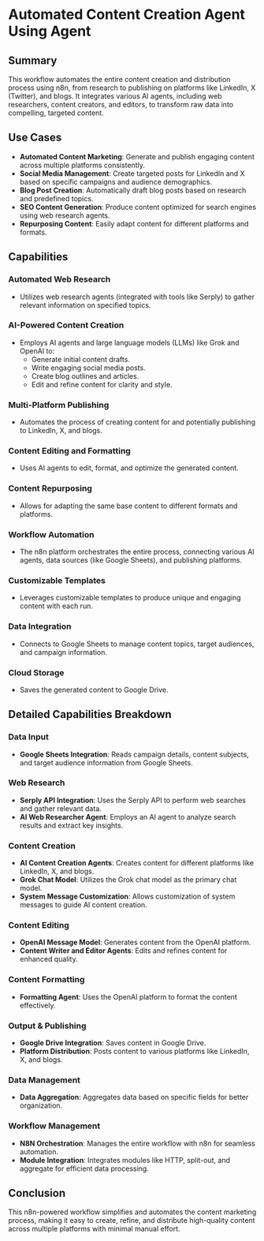 # Automated Content Creation Agent Using Agent

## Summary
This workflow automates the entire content creation and distribution process using n8n, from research to publishing on platforms like LinkedIn, X (Twitter), and blogs. It integrates various AI agents, including web researchers, content creators, and editors, to transform raw data into compelling, targeted content.

## Use Cases
- **Automated Content Marketing**: Generate and publish engaging content across multiple platforms consistently.
- **Social Media Management**: Create targeted posts for LinkedIn and X based on specific campaigns and audience demographics.
- **Blog Post Creation**: Automatically draft blog posts based on research and predefined topics.
- **SEO Content Generation**: Produce content optimized for search engines using web research agents.
- **Repurposing Content**: Easily adapt content for different platforms and formats.

## Capabilities
### **Automated Web Research**
- Utilizes web research agents (integrated with tools like Serply) to gather relevant information on specified topics.

### **AI-Powered Content Creation**
- Employs AI agents and large language models (LLMs) like Grok and OpenAI to:
  - Generate initial content drafts.
  - Write engaging social media posts.
  - Create blog outlines and articles.
  - Edit and refine content for clarity and style.

### **Multi-Platform Publishing**
- Automates the process of creating content for and potentially publishing to LinkedIn, X, and blogs.

### **Content Editing and Formatting**
- Uses AI agents to edit, format, and optimize the generated content.

### **Content Repurposing**
- Allows for adapting the same base content to different formats and platforms.

### **Workflow Automation**
- The n8n platform orchestrates the entire process, connecting various AI agents, data sources (like Google Sheets), and publishing platforms.

### **Customizable Templates**
- Leverages customizable templates to produce unique and engaging content with each run.

### **Data Integration**
- Connects to Google Sheets to manage content topics, target audiences, and campaign information.

### **Cloud Storage**
- Saves the generated content to Google Drive.

## **Detailed Capabilities Breakdown**
### **Data Input**
- **Google Sheets Integration**: Reads campaign details, content subjects, and target audience information from Google Sheets.

### **Web Research**
- **Serply API Integration**: Uses the Serply API to perform web searches and gather relevant data.
- **AI Web Researcher Agent**: Employs an AI agent to analyze search results and extract key insights.

### **Content Creation**
- **AI Content Creation Agents**: Creates content for different platforms like LinkedIn, X, and blogs.
- **Grok Chat Model**: Utilizes the Grok chat model as the primary chat model.
- **System Message Customization**: Allows customization of system messages to guide AI content creation.

### **Content Editing**
- **OpenAI Message Model**: Generates content from the OpenAI platform.
- **Content Writer and Editor Agents**: Edits and refines content for enhanced quality.

### **Content Formatting**
- **Formatting Agent**: Uses the OpenAI platform to format the content effectively.

### **Output & Publishing**
- **Google Drive Integration**: Saves content in Google Drive.
- **Platform Distribution**: Posts content to various platforms like LinkedIn, X, and blogs.

### **Data Management**
- **Data Aggregation**: Aggregates data based on specific fields for better organization.

### **Workflow Management**
- **N8N Orchestration**: Manages the entire workflow with n8n for seamless automation.
- **Module Integration**: Integrates modules like HTTP, split-out, and aggregate for efficient data processing.

## Conclusion
This n8n-powered workflow simplifies and automates the content marketing process, making it easy to create, refine, and distribute high-quality content across multiple platforms with minimal manual effort.
